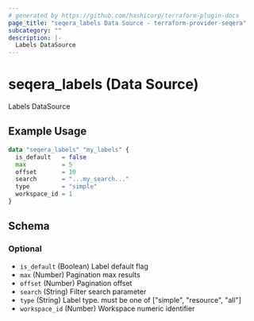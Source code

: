 ```yaml
---
# generated by https://github.com/hashicorp/terraform-plugin-docs
page_title: "seqera_labels Data Source - terraform-provider-seqera"
subcategory: ""
description: |-
  Labels DataSource
---
```


# seqera_labels (Data Source)

Labels DataSource

## Example Usage

```terraform
data "seqera_labels" "my_labels" {
  is_default   = false
  max          = 5
  offset       = 10
  search       = "...my_search..."
  type         = "simple"
  workspace_id = 1
}
```

<!-- schema generated by tfplugindocs -->
## Schema

### Optional

- `is_default` (Boolean) Label default flag
- `max` (Number) Pagination max results
- `offset` (Number) Pagination offset
- `search` (String) Filter search parameter
- `type` (String) Label type. must be one of ["simple", "resource", "all"]
- `workspace_id` (Number) Workspace numeric identifier

